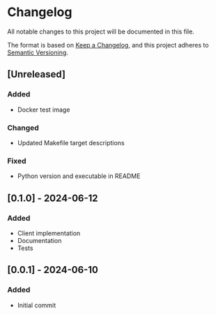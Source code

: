 # Changelog

All notable changes to this project will be documented in this file.

The format is based on [Keep a Changelog](https://keepachangelog.com/en/1.0.0/),
and this project adheres to [Semantic Versioning](https://semver.org/spec/v2.0.0.html).

## [Unreleased]

### Added

- Docker test image

### Changed

- Updated Makefile target descriptions

### Fixed

- Python version and executable in README

## [0.1.0] - 2024-06-12

### Added

- Client implementation
- Documentation
- Tests

## [0.0.1] - 2024-06-10

### Added

- Initial commit
